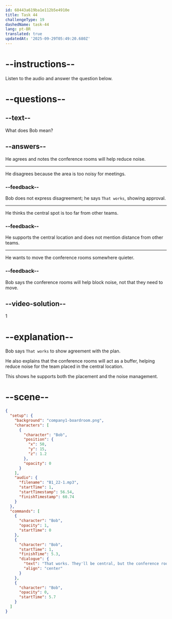```yaml
---
id: 68443a619ba1e112b5e4910e
title: Task 44
challengeType: 19
dashedName: task-44
lang: pt-BR
translated: true
updatedAt: '2025-09-29T05:49:20.680Z'
---
```


<!-- (Audio) Bob: That works. They'll be central, but the conference rooms will buffer some of the noise. -->

# --instructions--

Listen to the audio and answer the question below.

# --questions--

## --text--

What does Bob mean?

## --answers--

He agrees and notes the conference rooms will help reduce noise.

---

He disagrees because the area is too noisy for meetings.

### --feedback--

Bob does not express disagreement; he says `That works`, showing approval.

---

He thinks the central spot is too far from other teams.

### --feedback--

He supports the central location and does not mention distance from other teams.

---

He wants to move the conference rooms somewhere quieter.

### --feedback--

Bob says the conference rooms will help block noise, not that they need to move.

## --video-solution--

1

# --explanation--

Bob says `That works` to show agreement with the plan.

He also explains that the conference rooms will act as a buffer, helping reduce noise for the team placed in the central location. 

This shows he supports both the placement and the noise management.

# --scene--

```json
{
  "setup": {
    "background": "company1-boardroom.png",
    "characters": [
      {
        "character": "Bob",
        "position": {
          "x": 50,
          "y": 15,
          "z": 1.2
        },
        "opacity": 0
      }
    ],
    "audio": {
      "filename": "B1_22-1.mp3",
      "startTime": 1,
      "startTimestamp": 56.54,
      "finishTimestamp": 60.74
    }
  },
  "commands": [
    {
      "character": "Bob",
      "opacity": 1,
      "startTime": 0
    },
    {
      "character": "Bob",
      "startTime": 1,
      "finishTime": 5.3,
      "dialogue": {
        "text": "That works. They'll be central, but the conference rooms will buffer some of the noise.",
        "align": "center"
      }
    },
    {
      "character": "Bob",
      "opacity": 0,
      "startTime": 5.7
    }
  ]
}
```
